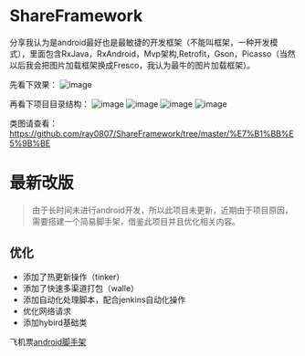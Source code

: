 # ShareFramework
分享我认为是android最好也是最敏捷的开发框架（不能叫框架，一种开发模式），里面包含RxJava，RxAndroid，Mvp架构,Retrofit，Gson，Picasso（当然以后我会把图片加载框架换成Fresco，我认为最牛的图片加载框架）。

先看下效果：
![image](https://github.com/ray0807/ShareFramework/tree/master/screen/1.gif)

再看下项目目录结构：
![image](https://github.com/ray0807/ShareFramework/tree/master/screen/1.jpg)
![image](https://github.com/ray0807/ShareFramework/tree/master/screen/2.jpg)
![image](https://github.com/ray0807/ShareFramework/tree/master/screen/3.jpg)
![image](https://github.com/ray0807/ShareFramework/tree/master/screen/4.jpg)

类图请查看：https://github.com/ray0807/ShareFramework/tree/master/%E7%B1%BB%E5%9B%BE

# 最新改版
> 由于长时间未进行android开发，所以此项目未更新，近期由于项目原因，需要搭建一个简易脚手架，借鉴此项目并且优化相关内容。

## 优化
- 添加了热更新操作（tinker）
- 添加了快速多渠道打包（walle）
- 添加自动化处理脚本，配合jenkins自动化操作
- 优化网络请求
- 添加hybird基础类

飞机票[android脚手架](https://github.com/xmtj/androidBase)
